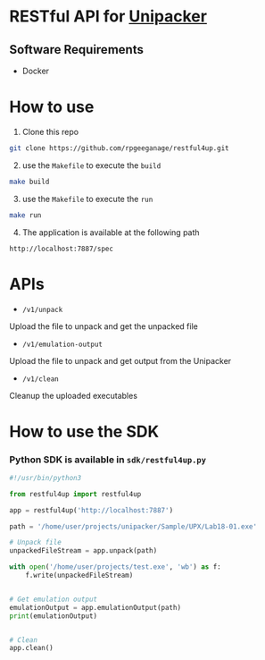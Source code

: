 # RESTful API for [Unipacker](https://github.com/unipacker/unipacker)

## Software Requirements
* Docker

# How to use
1. Clone this repo

```sh
git clone https://github.com/rpgeeganage/restful4up.git
```
2. use the `Makefile` to execute the `build`

```sh
make build
```
3. use the `Makefile` to execute the `run`

```sh
make run
```
4. The application is available at the following path
```
http://localhost:7887/spec
```

# APIs
* `/v1/unpack`

Upload the file to unpack and get the unpacked file

* `/v1/emulation-output`

Upload the file to unpack and get output from the Unipacker

* `/v1/clean`

Cleanup the uploaded executables


# How to use the SDK
### Python SDK is available in `sdk/restful4up.py`
```python
#!/usr/bin/python3

from restful4up import restful4up

app = restful4up('http://localhost:7887')

path = '/home/user/projects/unipacker/Sample/UPX/Lab18-01.exe'

# Unpack file
unpackedFileStream = app.unpack(path)

with open('/home/user/projects/test.exe', 'wb') as f:
    f.write(unpackedFileStream)


# Get emulation output
emulationOutput = app.emulationOutput(path)
print(emulationOutput)


# Clean
app.clean()
```

